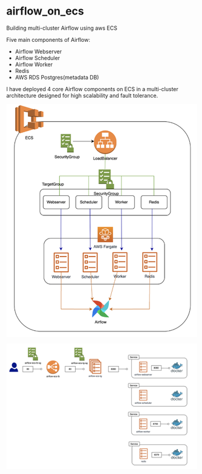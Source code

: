 # airflow_on_ecs
Building multi-cluster Airflow using aws ECS


Five main components of Airflow:

- Airflow Webserver
- Airflow Scheduler
- Airflow Worker
- Redis
- AWS RDS Postgres(metadata DB)



I have deployed 4 core Airflow components on ECS in a multi-cluster architecture designed for high scalability and fault tolerance.



![ECS_multicluster](img/ECS_multicluster.png)

![Airflow_Archi](img/Airflow_Archi.png)


